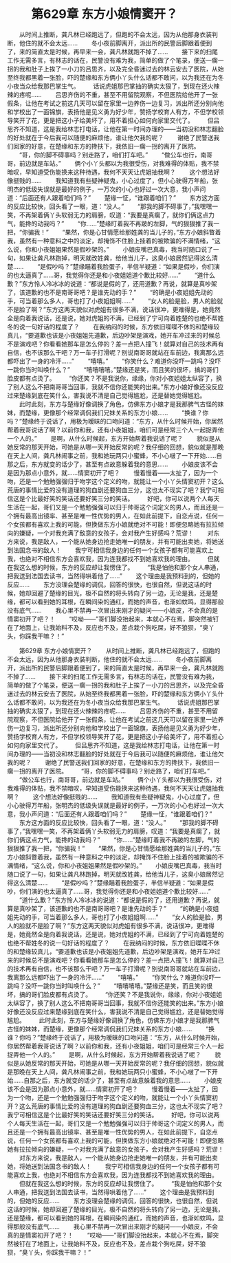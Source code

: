# 　　第629章 东方小娘情窦开？
　　从时间上推断，龚凡林已经跑远了，但跑的不会太远，因为从他那身衣装判断，他住的就不会太远……
　　冬小夜前脚离开，派出所的民警后脚跟着便到了，来的简直太是时候，再早来一会，龚凡林就跑不掉了……
　　接下来的扫尾工作无需多言，有林志的话在，民警没有难为我，简单的做了个笔录，便送一瘸一拐的我和肚子上挨了一小刀的吕思齐，以及完全昏迷过去的林云安去了医院，从始至终我都黑着一张脸，吓的楚缘和东方俩小丫头什么话都不敢问，以为我还在为冬小夜当众给我那巴掌生气。
　　话说虎姐那巴掌抽的确实太狠了，到现在还火辣辣的疼呢……
　　吕思齐伤的不重，甚至不用留院观察，不但医院给他开了一张假条，让他在考试之前这几天可以留在家里一边养伤一边复习，派出所还分别向他和学校出了一面锦旗，表扬他是见义勇为好少年，赞扬学校育人有方，不但学校领导笑开了花，更是把这小子给美坏了，用不着担心如何向家里交代了。
　　但吕思齐不知道，这是我给林志打电话，让他在第一时间办理的——当初没和林志翻脸的好处就在于今后我可以随便的麻烦他，谁让他欠我的呢？
　　谢绝了民警送我们回家的好意，在楚缘和东方的搀扶下，我依旧一瘸一拐的离开了医院。
　　“哥，你的脚不碍事吗？别走路了，咱们打车吧。”
　　“做公车也行，南哥哥，前边就是车站。”
　　俩个小丫头都以为我很受伤，对我难得的体贴，我不禁暗叹，早知道受伤能换来这种待遇，我何不天天让虎姐抽我啊？
　　这个想法好像挺贱的……
　　我知道我有些疑神疑鬼，小心过度了，但小心驶得万年船，张明杰的低级失误就是最好的例子，一万次的小心也好过一次大意，我小声问道：“后面还有人跟着咱们吗？”
　　楚缘一怔，“谁跟着咱们？”
　　东方这方面的反应比较快，回头看了一眼，道：“没人。”
　　“那我的脚不碍事了，”我嘿嘿一笑，不再架着俩丫头软弱无力的肩膀，叹道：“我要是真瘸了，就你们俩这点力气，能搀的动我吗？”
　　“你……”楚缘盯着我不再跛的左脚，气的狠狠推了我一把，“你骗我！”
　　“果然，你是心甘情愿给那姓龚的当儿子的，”东方小娘斜瞥着我，虽然有一种意料之中的淡定，却掩饰不住脸上挂着的被欺骗的不满情绪，“这么说，你和小夜姐姐果然是假吵架的。”
　　小娘皮嘴巴真毒，我当时随口说了一句，如果让龚凡林跑掉，明天就改姓龚，给他当儿子，这臭小娘居然记得这么清楚……
　　“是假吵吗？”楚缘瞄着我脸蛋子，半信半疑道：“如果是假吵，你们演的也太逼真了……哥，我觉得你还是和小夜姐姐道个歉比较好……”
　　“道什么歉？”东方怜人冷冰冰的说道：“都说是假的了，还用道歉？再说，就算是真吵架了，该道歉的也不是南哥哥吧？是谁先动的手？”
　　“的确是小夜姐姐先动的手，可当着那么多人，哥也打了小夜姐姐啊……”
　　“女人的脸是脸，男人的脸就不是脸了啊？”东方这两天貌似对虎姐有很多不满，说话很冲，更难得是，她竟然全是向着我说话，还是说，她对虎姐的不满，已经到了宁可向着姓楚的也绝不帮姓冬的说一句好话的程度了？
　　在我纳闷的时候，东方依旧喋喋不休的和楚缘较真儿，“要道歉也该是小夜姐姐先道歉，后边吵架是演戏，她开车冲过来的时候总不是演戏吧？你看看她那车是怎么停的？差一点把人撞飞！就算对自己的技术再有自信，也不该那么干吧？万一车子打滑呢？别说南哥哥就站在车前边，我离那么远都吓出了一身的冷汗……”
　　“嘻嘻。”
　　“你笑什么？难道你没吓一跳吗？没吓一跳你当时叫唤什么？”
　　“嘻嘻嘻嘻。”楚缘还是笑，而且笑的很坏，搞的哥们脸皮都有点烫了。
　　“你还笑？不是我说你，缘缘，你对小夜姐姐太纵容了，换了别人这么不把南哥哥当回事，我就不信你还能笑的出来。”东方小娘好像还没反应过来楚缘到底在笑什么，害我说不清是自己觉得尴尬，还是替她觉得尴尬。
　　此时此刻，东方与楚缘好像调换了角色，仿佛东方小娘才是我那脾气古怪的妹妹，而楚缘，更像那个经常调侃我们兄妹关系的东方小娘……
　　“换谁？你吗？”楚缘终于说话了，用极为暧昧的口吻问道：“东方，从什么时候开始，你居然帮着我哥说话了啊？以前你和我，还有小夜姐姐，咱们可是经常三个人一起捉弄他一个人的。”
　　是啊，从什么时候起，东方开始帮着我说话了呢？
　　貌似是从她反常的那天开始，可她是从哪一天开始反常的呢？我仔细的回想，貌似就是那晚在天上人间，龚凡林闹事之前，我和她玩两只小蜜蜂，不小心啵了一下开始……自那之后，东方就变的话少了，甚至有点故意躲着我的意思……
　　小娘皮该不会是因为那点小意外，就……情窦初开了吧？
　　慢着慢着——太扯了，因为一个吻，还是一个勉勉强强归于吻字这个定义的吻，就能让一个小丫头情窦初开？这么荒唐的事情比爱的没有道理的狗血剧还要狗血三分，这也太不现实了吧？我宁可相信这是个比最好笑的笑话还要好笑三分的笑话。
　　好吧，你可以说两个人每天生活在一起，哥们又是一个勉勉强强可以归于帅哥这个词定义的男人，而且还是一个拥有最高出镜率、甚至是唯一性优势的男人，在如此前提下，自恋点说，任何一个女孩都有喜欢上我的可能，但换做东方小娘就绝对不可能！即便忽略她有拉拉倾向的嫌疑，一个对我充满了敌意的女孩子，会对我产生好感吗？荒谬！
　　对东方来说，我是敌人，一个能从她身边抢走她唯一的朋友，并有可能出卖她，将她送到法国念书的敌人！
　　我宁可相信我身边的任何一个女孩子都有可能喜欢上我，也绝对不相信东方会喜欢我，因为连我都找不到她喜欢我的理由。
　　但就在我这么想的时候，东方的反应却让我愣住了。
　　“我是怕他和那个女人串通，把我送到法国去读书，当然得哄着他了……”
　　这个理由是我预料到的，但她的反应……
　　东方没理会楚缘的调侃，回答的很快，也很自然，但说这话的时候，她却回避了楚缘的目光，极不自然的将头转向了另一边，无论是我，还是楚缘，都可以看到她的耳根，在瞬间染的通红，而她的声音，也渐如蚊鸣，显得那般没有底气……
　　我心里不禁再一次冒出来刚才的疑问——小娘皮，不会真的是情窦初开了吧？！
　　“哎呦——”哥们脚没抬起来，本就心不在焉，脚突然被钉在了地面上，让我始料不及，反应也不及，差点栽个狗吃屎，好不狼狈，“臭丫头，你踩我干嘛？！”

　　第629章 东方小娘情窦开？
　　从时间上推断，龚凡林已经跑远了，但跑的不会太远，因为从他那身衣装判断，他住的就不会太远……
　　冬小夜前脚离开，派出所的民警后脚跟着便到了，来的简直太是时候，再早来一会，龚凡林就跑不掉了……
　　接下来的扫尾工作无需多言，有林志的话在，民警没有难为我，简单的做了个笔录，便送一瘸一拐的我和肚子上挨了一小刀的吕思齐，以及完全昏迷过去的林云安去了医院，从始至终我都黑着一张脸，吓的楚缘和东方俩小丫头什么话都不敢问，以为我还在为冬小夜当众给我那巴掌生气。
　　话说虎姐那巴掌抽的确实太狠了，到现在还火辣辣的疼呢……
　　吕思齐伤的不重，甚至不用留院观察，不但医院给他开了一张假条，让他在考试之前这几天可以留在家里一边养伤一边复习，派出所还分别向他和学校出了一面锦旗，表扬他是见义勇为好少年，赞扬学校育人有方，不但学校领导笑开了花，更是把这小子给美坏了，用不着担心如何向家里交代了。
　　但吕思齐不知道，这是我给林志打电话，让他在第一时间办理的——当初没和林志翻脸的好处就在于今后我可以随便的麻烦他，谁让他欠我的呢？
　　谢绝了民警送我们回家的好意，在楚缘和东方的搀扶下，我依旧一瘸一拐的离开了医院。
　　“哥，你的脚不碍事吗？别走路了，咱们打车吧。”
　　“做公车也行，南哥哥，前边就是车站。”
　　俩个小丫头都以为我很受伤，对我难得的体贴，我不禁暗叹，早知道受伤能换来这种待遇，我何不天天让虎姐抽我啊？
　　这个想法好像挺贱的……
　　我知道我有些疑神疑鬼，小心过度了，但小心驶得万年船，张明杰的低级失误就是最好的例子，一万次的小心也好过一次大意，我小声问道：“后面还有人跟着咱们吗？”
　　楚缘一怔，“谁跟着咱们？”
　　东方这方面的反应比较快，回头看了一眼，道：“没人。”
　　“那我的脚不碍事了，”我嘿嘿一笑，不再架着俩丫头软弱无力的肩膀，叹道：“我要是真瘸了，就你们俩这点力气，能搀的动我吗？”
　　“你……”楚缘盯着我不再跛的左脚，气的狠狠推了我一把，“你骗我！”
　　“果然，你是心甘情愿给那姓龚的当儿子的，”东方小娘斜瞥着我，虽然有一种意料之中的淡定，却掩饰不住脸上挂着的被欺骗的不满情绪，“这么说，你和小夜姐姐果然是假吵架的。”
　　小娘皮嘴巴真毒，我当时随口说了一句，如果让龚凡林跑掉，明天就改姓龚，给他当儿子，这臭小娘居然记得这么清楚……
　　“是假吵吗？”楚缘瞄着我脸蛋子，半信半疑道：“如果是假吵，你们演的也太逼真了……哥，我觉得你还是和小夜姐姐道个歉比较好……”
　　“道什么歉？”东方怜人冷冰冰的说道：“都说是假的了，还用道歉？再说，就算是真吵架了，该道歉的也不是南哥哥吧？是谁先动的手？”
　　“的确是小夜姐姐先动的手，可当着那么多人，哥也打了小夜姐姐啊……”
　　“女人的脸是脸，男人的脸就不是脸了啊？”东方这两天貌似对虎姐有很多不满，说话很冲，更难得是，她竟然全是向着我说话，还是说，她对虎姐的不满，已经到了宁可向着姓楚的也绝不帮姓冬的说一句好话的程度了？
　　在我纳闷的时候，东方依旧喋喋不休的和楚缘较真儿，“要道歉也该是小夜姐姐先道歉，后边吵架是演戏，她开车冲过来的时候总不是演戏吧？你看看她那车是怎么停的？差一点把人撞飞！就算对自己的技术再有自信，也不该那么干吧？万一车子打滑呢？别说南哥哥就站在车前边，我离那么远都吓出了一身的冷汗……”
　　“嘻嘻。”
　　“你笑什么？难道你没吓一跳吗？没吓一跳你当时叫唤什么？”
　　“嘻嘻嘻嘻。”楚缘还是笑，而且笑的很坏，搞的哥们脸皮都有点烫了。
　　“你还笑？不是我说你，缘缘，你对小夜姐姐太纵容了，换了别人这么不把南哥哥当回事，我就不信你还能笑的出来。”东方小娘好像还没反应过来楚缘到底在笑什么，害我说不清是自己觉得尴尬，还是替她觉得尴尬。
　　此时此刻，东方与楚缘好像调换了角色，仿佛东方小娘才是我那脾气古怪的妹妹，而楚缘，更像那个经常调侃我们兄妹关系的东方小娘……
　　“换谁？你吗？”楚缘终于说话了，用极为暧昧的口吻问道：“东方，从什么时候开始，你居然帮着我哥说话了啊？以前你和我，还有小夜姐姐，咱们可是经常三个人一起捉弄他一个人的。”
　　是啊，从什么时候起，东方开始帮着我说话了呢？
　　貌似是从她反常的那天开始，可她是从哪一天开始反常的呢？我仔细的回想，貌似就是那晚在天上人间，龚凡林闹事之前，我和她玩两只小蜜蜂，不小心啵了一下开始……自那之后，东方就变的话少了，甚至有点故意躲着我的意思……
　　小娘皮该不会是因为那点小意外，就……情窦初开了吧？
　　慢着慢着——太扯了，因为一个吻，还是一个勉勉强强归于吻字这个定义的吻，就能让一个小丫头情窦初开？这么荒唐的事情比爱的没有道理的狗血剧还要狗血三分，这也太不现实了吧？我宁可相信这是个比最好笑的笑话还要好笑三分的笑话。
　　好吧，你可以说两个人每天生活在一起，哥们又是一个勉勉强强可以归于帅哥这个词定义的男人，而且还是一个拥有最高出镜率、甚至是唯一性优势的男人，在如此前提下，自恋点说，任何一个女孩都有喜欢上我的可能，但换做东方小娘就绝对不可能！即便忽略她有拉拉倾向的嫌疑，一个对我充满了敌意的女孩子，会对我产生好感吗？荒谬！
　　对东方来说，我是敌人，一个能从她身边抢走她唯一的朋友，并有可能出卖她，将她送到法国念书的敌人！
　　我宁可相信我身边的任何一个女孩子都有可能喜欢上我，也绝对不相信东方会喜欢我，因为连我都找不到她喜欢我的理由。
　　但就在我这么想的时候，东方的反应却让我愣住了。
　　“我是怕他和那个女人串通，把我送到法国去读书，当然得哄着他了……”
　　这个理由是我预料到的，但她的反应……
　　东方没理会楚缘的调侃，回答的很快，也很自然，但说这话的时候，她却回避了楚缘的目光，极不自然的将头转向了另一边，无论是我，还是楚缘，都可以看到她的耳根，在瞬间染的通红，而她的声音，也渐如蚊鸣，显得那般没有底气……
　　我心里不禁再一次冒出来刚才的疑问——小娘皮，不会真的是情窦初开了吧？！
　　“哎呦——”哥们脚没抬起来，本就心不在焉，脚突然被钉在了地面上，让我始料不及，反应也不及，差点栽个狗吃屎，好不狼狈，“臭丫头，你踩我干嘛？！”
